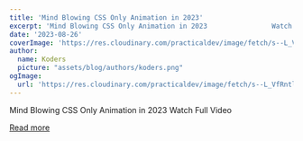 ```yaml
---
title: 'Mind Blowing CSS Only Animation in 2023'
excerpt: 'Mind Blowing CSS Only Animation in 2023                Watch Full Video'
date: '2023-08-26'
coverImage: 'https://res.cloudinary.com/practicaldev/image/fetch/s--L_VfRntl--/c_imagga_scale,f_auto,fl_progressive,h_420,q_auto,w_1000/https://dev-to-uploads.s3.amazonaws.com/uploads/articles/bs1h5v9e5nmv25ry80d2.jpg'
author:
  name: Koders
  picture: "assets/blog/authors/koders.png"
ogImage:
  url: 'https://res.cloudinary.com/practicaldev/image/fetch/s--L_VfRntl--/c_imagga_scale,f_auto,fl_progressive,h_420,q_auto,w_1000/https://dev-to-uploads.s3.amazonaws.com/uploads/articles/bs1h5v9e5nmv25ry80d2.jpg'
---
```


Mind Blowing CSS Only Animation in 2023                Watch Full Video

[Read more](https://dev.to/democode7451/mind-blowing-css-only-animation-in-2023-f2c)
